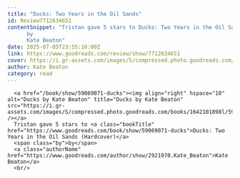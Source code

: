 ```yaml
---
title: "Ducks: Two Years in the Oil Sands"
id: Review7712634651
contentSnippet: "Tristan gave 5 stars to Ducks: Two Years in the Oil Sands (Hardcover)
      by
      Kate Beaton"
date: 2025-07-05T23:55:10:00Z
link: https://www.goodreads.com/review/show/7712634651
cover: https://i.gr-assets.com/images/S/compressed.photo.goodreads.com/books/1642101898l/59069071._MX50_.jpg
author: Kate Beaton
category: read
---
```


      
      <a href="/book/show/59069071-ducks"><img align="right" hspace="10" alt="Ducks by Kate Beaton" title="Ducks by Kate Beaton" src="https://i.gr-assets.com/images/S/compressed.photo.goodreads.com/books/1642101898l/59069071._SX50_.jpg" /></a>
      Tristan gave 5 stars to <a class="bookTitle" href="https://www.goodreads.com/book/show/59069071-ducks">Ducks: Two Years in the Oil Sands (Hardcover)</a>
      <span class="by">by</span>
      <a class="authorName" href="https://www.goodreads.com/author/show/2921970.Kate_Beaton">Kate Beaton</a>
      <br/>